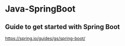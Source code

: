 # Java-SpringBoot

## Guide to get started with Spring Boot
https://spring.io/guides/gs/spring-boot/
